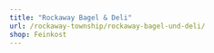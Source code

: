 ```yaml
---
title: "Rockaway Bagel & Deli"
url: /rockaway-township/rockaway-bagel-und-deli/
shop: Feinkost
---
```

